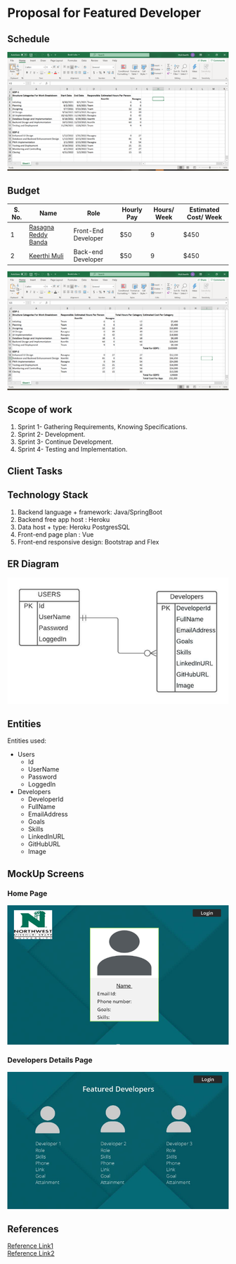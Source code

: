 # Proposal for Featured Developer
## Schedule
![Schedule](https://github.com/KeerthiMuli/Featured-Developer-Proposal/blob/main/images/Schedule.PNG)
## Budget
| S. No. | Name                                                            | Role              | Hourly Pay                | Hours/ Week | Estimated Cost/ Week |
|------|--------------------------------------------------------------------|--------------------|------------------------| ------------- | ---------- |
| 1    | [Rasagna Reddy Banda](https://github.com/Rasagna0409/)           | Front-End Developer  | $50 |   9 |  $450  |
| 2    | [Keerthi Muli](https://github.com/KeerthiMuli/)                   | Back-end Developer | $50 | 9  | $450 |

![BudgetDetails](https://github.com/KeerthiMuli/Featured-Developer-Proposal/blob/main/images/BudgetDetails.PNG)
## Scope of work
<ol>
  <li>Sprint 1- Gathering Requirements, Knowing Specifications.</li>
  <li>Sprint 2- Development.</li>
  <li>Sprint 3- Continue Development.</li>
  <li>Sprint 4- Testing and Implementation.</li>
  </ol>
  
## Client Tasks

## Technology Stack
<ol>
  <li> Backend language + framework: Java/SpringBoot </li>
  <li> Backend free app host : Heroku </li>
  <li> Data host + type: Heroku PostgresSQL </li>
  <li> Front-end page plan : Vue </li>
  <li> Front-end responsive design: Bootstrap and Flex </li>
  </ol>
  
## ER Diagram
![ER](https://github.com/KeerthiMuli/Featured-Developer-Proposal/blob/main/images/ERDiagram%20.jpeg)


## Entities

Entities used:

- Users
    - Id
    - UserName
    - Password
    - LoggedIn
 - Developers
    - DeveloperId
    - FullName
    - EmailAddress
    - Goals
    - Skills
    - LinkedInURL
    - GitHubURL
    - Image

## MockUp Screens

### Home Page
![Home page](https://github.com/KeerthiMuli/Featured-Developer-Proposal/blob/main/images/openpage.PNG)

### Developers Details Page
![Developes Details Page](https://github.com/KeerthiMuli/Featured-Developer-Proposal/blob/main/images/page2.jpg)

## References
[Reference Link1](https://github.com/AbhiRam0099/Proposal4A/blob/main/Proposal.md)<br /> 
[Reference Link2](https://github.com/Dixith1196/THE-HUNT)


